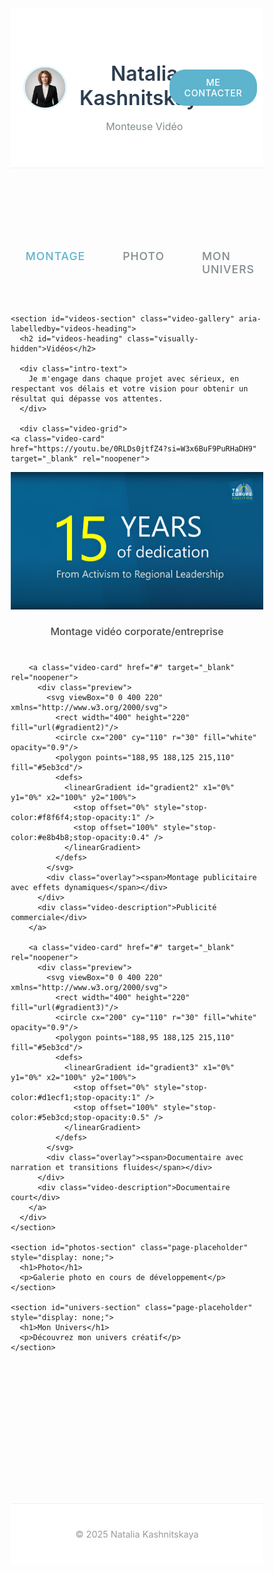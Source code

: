 <!-- v. 2025-09-11 -->

<!DOCTYPE html>
<html lang="fr">
<head>
  <meta charset="utf-8" />
  <meta name="viewport" content="width=device-width, initial-scale=1" />
  <title>Natalia Kashnitskaya — videos</title>
  <meta name="description" content="Portfolio de Natalia Kashnitskaya — monteuse vidéo." />
  <style>
    * {
      margin: 0;
      padding: 0;
      box-sizing: border-box;
    }

    body {
      font-family: 'Segoe UI', Tahoma, Geneva, Verdana, sans-serif;
      line-height: 1.6;
      color: #4a4a4a;
      background: #f8f6f4;
      min-height: 100vh;
    }

    .visually-hidden {
      position: absolute !important;
      width: 1px;
      height: 1px;
      padding: 0;
      margin: -1px;
      overflow: hidden;
      clip: rect(0, 0, 0, 0);
      white-space: nowrap;
      border: 0;
    }

    .container {
      max-width: 1200px;
      margin: 0 auto;
      padding: 0 20px;
    }

    /* Header - минималистичный стиль как на втором референсе */
    .site-header {
      background: white;
      padding: 40px 0;
      border-bottom: 1px solid #f0f0f0;
    }

    .header-inner {
      display: flex;
      align-items: center;
      justify-content: space-between;
    }

    .brand {
      display: flex;
      align-items: center;
      gap: 20px;
    }

    .avatar {
      width: 70px;
      height: 70px;
      border-radius: 50%;
      border: 3px solid #e8f4f8;
      background: #5eb3cd;
    }

    .titles {
      color: #4a4a4a;
    }

    .site-title {
      font-size: 2rem;
      font-weight: 600;
      margin-bottom: 5px;
      color: #2c3e50;
    }

    .site-subtitle {
      font-size: 1rem;
      font-weight: 400;
      color: #7f8c8d;
      text-transform: capitalize;
    }

    .contact-button {
      background: #5eb3cd;
      color: white;
      text-decoration: none;
      padding: 12px 24px;
      border-radius: 25px;
      font-weight: 500;
      transition: all 0.3s ease;
      text-transform: uppercase;
      font-size: 0.9rem;
      letter-spacing: 0.5px;
    }

    .contact-button:hover {
      background: #4a9bb8;
      transform: translateY(-1px);
      box-shadow: 0 4px 15px rgba(94, 179, 205, 0.3);
    }

    /* Contact info - скрыто по умолчанию, показывается при клике */
    .contacts {
      position: fixed;
      top: 50%;
      left: 50%;
      transform: translate(-50%, -50%);
      background: white;
      padding: 40px;
      border-radius: 15px;
      box-shadow: 0 20px 60px rgba(0, 0, 0, 0.1);
      z-index: 1000;
      display: none;
      text-align: center;
      font-style: normal;
    }

    .contacts.show {
      display: block;
    }

    .contacts h3 {
      margin-bottom: 20px;
      color: #2c3e50;
    }

    .contact-link {
      display: block;
      color: #5eb3cd;
      text-decoration: none;
      padding: 10px 0;
      font-size: 1.1rem;
      border-bottom: 1px solid #f0f0f0;
    }

    .contact-link:last-child {
      border-bottom: none;
    }

    .contact-link:hover {
      color: #4a9bb8;
    }

    .close-contacts {
      position: absolute;
      top: 15px;
      right: 20px;
      background: none;
      border: none;
      font-size: 24px;
      color: #999;
      cursor: pointer;
    }

    .overlay-bg {
      position: fixed;
      top: 0;
      left: 0;
      width: 100%;
      height: 100%;
      background: rgba(0, 0, 0, 0.5);
      z-index: 999;
      display: none;
    }

    .overlay-bg.show {
      display: block;
    }

    /* Content area */
    .content {
      padding: 60px 0;
      min-height: 50vh;
    }

    /* Navigation tabs - стиль как на втором референсе */
    .main-nav {
      display: flex;
      justify-content: center;
      margin-bottom: 60px;
    }

    .main-nav ul {
      list-style: none;
      display: flex;
      gap: 60px;
      position: relative;
    }

    .main-nav a {
      text-decoration: none;
      color: #7f8c8d;
      font-weight: 500;
      font-size: 1.1rem;
      text-transform: uppercase;
      letter-spacing: 1px;
      padding: 15px 0;
      position: relative;
      transition: color 0.3s ease;
    }

    .main-nav a.active {
      color: #5eb3cd;
    }

    .main-nav a.active::after {
      content: '';
      position: absolute;
      bottom: 0;
      left: 0;
      right: 0;
      height: 3px;
      background: #5eb3cd;
      border-radius: 2px;
    }

    .main-nav a:hover {
      color: #5eb3cd;
    }

    /* Introduction text */
    .intro-text {
      text-align: center;
      max-width: 800px;
      margin: 0 auto 80px auto;
      font-size: 1.2rem;
      line-height: 1.8;
      color: #6c757d;
    }

    /* Video Gallery */
    .video-grid {
      display: grid;
      grid-template-columns: repeat(auto-fit, minmax(320px, 1fr));
      gap: 40px;
    }

    .video-card {
      text-decoration: none;
      color: inherit;
      display: block;
      transition: transform 0.3s ease, box-shadow 0.3s ease;
      border-radius: 12px;
      overflow: hidden;
      background: white;
      box-shadow: 0 8px 30px rgba(0, 0, 0, 0.08);
    }

    .video-card:hover {
      transform: translateY(-8px);
      box-shadow: 0 20px 50px rgba(0, 0, 0, 0.15);
    }

    .preview {
      position: relative;
      width: 100%;
      height: 220px;
      overflow: hidden;
      background: linear-gradient(135deg, #e8f4f8 0%, #d1ecf1 100%);
    }

    .preview svg {
      width: 100%;
      height: 100%;
    }

    .overlay {
      position: absolute;
      top: 0;
      left: 0;
      right: 0;
      bottom: 0;
      background: rgba(255, 255, 255, 0.95);
      display: flex;
      align-items: center;
      justify-content: center;
      opacity: 0;
      transition: opacity 0.3s ease;
      text-align: center;
      padding: 30px;
    }

    .overlay span {
      color: #5eb3cd;
      font-weight: 600;
      font-size: 1rem;
      line-height: 1.4;
    }

    .video-card:hover .overlay {
      opacity: 1;
    }

    .video-description {
      padding: 25px;
      font-size: 1rem;
      font-weight: 500;
      text-align: center;
      color: #4a4a4a;
    }

    /* Page content for placeholder pages */
    .page-placeholder {
      text-align: center;
      padding: 100px 20px;
      color: #666;
    }

    .page-placeholder h1 {
      font-size: 3rem;
      margin-bottom: 20px;
      color: #5eb3cd;
      font-weight: 300;
    }

    .page-placeholder p {
      font-size: 1.2rem;
      opacity: 0.7;
    }

    /* Footer */
    .site-footer {
      background: white;
      border-top: 1px solid #f0f0f0;
      text-align: center;
      padding: 40px 20px;
      margin-top: 80px;
    }

    .site-footer small {
      font-size: 0.9rem;
      color: #999;
    }

    /* Responsive */
    @media (max-width: 768px) {
      .header-inner {
        flex-direction: column;
        gap: 30px;
        text-align: center;
      }

      .brand {
        flex-direction: column;
        gap: 15px;
      }

      .site-title {
        font-size: 1.8rem;
      }

      .main-nav ul {
        gap: 30px;
        flex-wrap: wrap;
      }

      .intro-text {
        font-size: 1.1rem;
        margin-bottom: 60px;
      }

      .video-grid {
        grid-template-columns: 1fr;
        gap: 30px;
      }

      .content {
        padding: 40px 0;
      }

      .contacts {
        padding: 30px;
        margin: 20px;
        width: calc(100% - 40px);
        left: 20px;
        right: 20px;
        transform: translateY(-50%);
      }
    }

    @media (max-width: 480px) {
      .site-title {
        font-size: 1.6rem;
      }

      .main-nav ul {
        gap: 20px;
      }

      .main-nav a {
        font-size: 1rem;
      }

      .preview {
        height: 200px;
      }
    }
  </style>
</head>
<body>
  <header class="site-header">
    <div class="header-inner container">
      <div class="brand">
         <img src="images/Наташа офис2.png" alt="Natalia Kashnitskaya" class="avatar">
        <div class="titles">
          <h1 class="site-title">Natalia Kashnitskaya</h1>
          <p class="site-subtitle">Monteuse Vidéo</p>
        </div>
      </div>
      <a href="#" class="contact-button" id="contact-btn">Me Contacter</a>
    </div>
  </header>

  <!-- Contact Modal -->
  <div class="overlay-bg" id="overlay"></div>
  <address class="contacts" id="contacts-modal">
    <button class="close-contacts" id="close-btn">&times;</button>
    <h3>Contactez-moi</h3>
    <a href="mailto:n.kashnitskaya@gmail.com" class="contact-link">n.kashnitskaya@gmail.com</a>
    <a href="https://t.me/taygeta505" target="_blank" rel="noopener" class="contact-link">@taygeta505</a>
  </address>

  <main class="content container">
    <nav class="main-nav">
      <ul>
        <li><a href="#" data-page="videos" class="active">Montage</a></li>
        <li><a href="#" data-page="photos">Photo</a></li>
        <li><a href="#" data-page="univers">Mon Univers</a></li>
      </ul>
    </nav>

    <section id="videos-section" class="video-gallery" aria-labelledby="videos-heading">
      <h2 id="videos-heading" class="visually-hidden">Vidéos</h2>
      
      <div class="intro-text">
        Je m'engage dans chaque projet avec sérieux, en respectant vos délais et votre vision pour obtenir un résultat qui dépasse vos attentes.
      </div>

      <div class="video-grid">
    <a class="video-card" href="https://youtu.be/0RLDs0jtfZ4?si=W3x6BuF9PuRHaDH9" target="_blank" rel="noopener">
  <div class="preview" style="position: relative;">
    <!-- Превью -->
    <img src="images/TBEC.png" alt="Intro corporate — projet créatif" style="width:100%; height:100%; object-fit:cover; display:block;">

<!-- Overlay при наведении -->
<div class="overlay" style="display:flex; flex-direction:column; justify-content:flex-start; align-items:flex-start; background:rgba(255,255,255,0.95); padding:20px 20px 20px 20px; border-radius:10px; width:100%; box-sizing:border-box;">
  <div style="margin-top:10px; margin-left:10px; margin-bottom:15px; color:#1a3b5d; line-height:1.4; font-size:12pt; text-align:left;">
    Conception et animation du générique<br>
    Création d’infographies animées<br>
    Amélioration de la qualité d’image et du son<br>
    Découpage et structuration des interviews<br>
    Intégration de cartouches et titres<br>
    Création et ajout manuel de sous-titres
  </div>
  <span style="background:#5eb3cd; color:white; padding:8px 16px; border-radius:20px; font-weight:500; cursor:pointer; align-self:center;">Voir</span>
</div>
</div>
<div class="video-description">Montage vidéo corporate/entreprise</div>
</a>

        <a class="video-card" href="#" target="_blank" rel="noopener">
          <div class="preview">
            <svg viewBox="0 0 400 220" xmlns="http://www.w3.org/2000/svg">
              <rect width="400" height="220" fill="url(#gradient2)"/>
              <circle cx="200" cy="110" r="30" fill="white" opacity="0.9"/>
              <polygon points="188,95 188,125 215,110" fill="#5eb3cd"/>
              <defs>
                <linearGradient id="gradient2" x1="0%" y1="0%" x2="100%" y2="100%">
                  <stop offset="0%" style="stop-color:#f8f6f4;stop-opacity:1" />
                  <stop offset="100%" style="stop-color:#e8b4b8;stop-opacity:0.4" />
                </linearGradient>
              </defs>
            </svg>
            <div class="overlay"><span>Montage publicitaire avec effets dynamiques</span></div>
          </div>
          <div class="video-description">Publicité commerciale</div>
        </a>

        <a class="video-card" href="#" target="_blank" rel="noopener">
          <div class="preview">
            <svg viewBox="0 0 400 220" xmlns="http://www.w3.org/2000/svg">
              <rect width="400" height="220" fill="url(#gradient3)"/>
              <circle cx="200" cy="110" r="30" fill="white" opacity="0.9"/>
              <polygon points="188,95 188,125 215,110" fill="#5eb3cd"/>
              <defs>
                <linearGradient id="gradient3" x1="0%" y1="0%" x2="100%" y2="100%">
                  <stop offset="0%" style="stop-color:#d1ecf1;stop-opacity:1" />
                  <stop offset="100%" style="stop-color:#5eb3cd;stop-opacity:0.5" />
                </linearGradient>
              </defs>
            </svg>
            <div class="overlay"><span>Documentaire avec narration et transitions fluides</span></div>
          </div>
          <div class="video-description">Documentaire court</div>
        </a>
      </div>
    </section>

    <section id="photos-section" class="page-placeholder" style="display: none;">
      <h1>Photo</h1>
      <p>Galerie photo en cours de développement</p>
    </section>

    <section id="univers-section" class="page-placeholder" style="display: none;">
      <h1>Mon Univers</h1>
      <p>Découvrez mon univers créatif</p>
    </section>
  </main>

  <footer class="site-footer">
    <div class="container">
      <small>© <span id="year">2025</span> Natalia Kashnitskaya</small>
    </div>
  </footer>

  <script>
    // Set current year
    document.getElementById('year').textContent = new Date().getFullYear();

    // Contact modal functionality
    const contactBtn = document.getElementById('contact-btn');
    const contactsModal = document.getElementById('contacts-modal');
    const overlay = document.getElementById('overlay');
    const closeBtn = document.getElementById('close-btn');

    function showModal() {
      contactsModal.classList.add('show');
      overlay.classList.add('show');
      document.body.style.overflow = 'hidden';
    }

    function hideModal() {
      contactsModal.classList.remove('show');
      overlay.classList.remove('show');
      document.body.style.overflow = '';
    }

    contactBtn.addEventListener('click', (e) => {
      e.preventDefault();
      showModal();
    });

    closeBtn.addEventListener('click', hideModal);
    overlay.addEventListener('click', hideModal);

    // Close modal on escape key
    document.addEventListener('keydown', (e) => {
      if (e.key === 'Escape') {
        hideModal();
      }
    });

    // Navigation functionality
    const navLinks = document.querySelectorAll('.main-nav a');
    const sections = {
      'videos': document.getElementById('videos-section'),
      'photos': document.getElementById('photos-section'),
      'univers': document.getElementById('univers-section')
    };

    navLinks.forEach(link => {
      link.addEventListener('click', (e) => {
        e.preventDefault();
        
        // Remove active class from all links
        navLinks.forEach(l => l.classList.remove('active'));
        
        // Add active class to clicked link
        link.classList.add('active');
        
        // Hide all sections
        Object.values(sections).forEach(section => {
          if (section) section.style.display = 'none';
        });
        
        // Show selected section
        const page = link.getAttribute('data-page');
        if (sections[page]) {
          sections[page].style.display = 'block';
        }
      });
    });

    // Smooth scroll behavior
    document.documentElement.style.scrollBehavior = 'smooth';
  </script>
</body>
</html>
